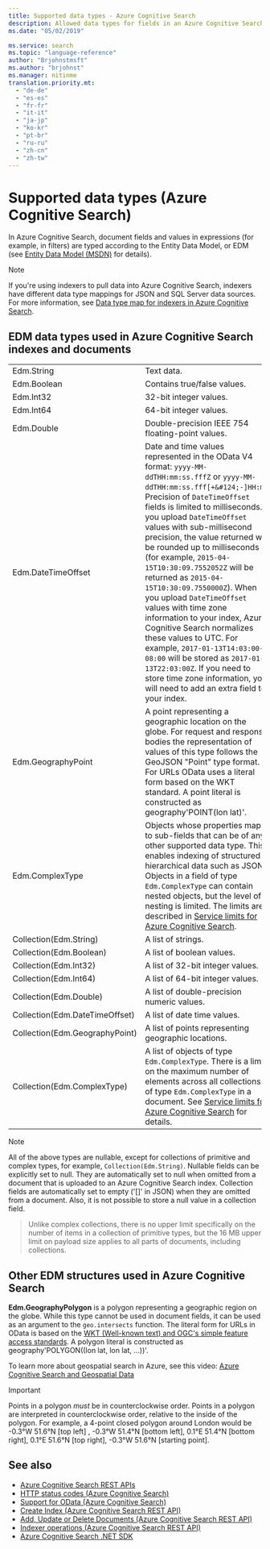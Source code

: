 ```yaml
---
title: Supported data types - Azure Cognitive Search
description: Allowed data types for fields in an Azure Cognitive Search index. 
ms.date: "05/02/2019"

ms.service: search
ms.topic: "language-reference"
author: "Brjohnstmsft"
ms.author: "brjohnst"
ms.manager: nitinme
translation.priority.mt:
  - "de-de"
  - "es-es"
  - "fr-fr"
  - "it-it"
  - "ja-jp"
  - "ko-kr"
  - "pt-br"
  - "ru-ru"
  - "zh-cn"
  - "zh-tw"
---
```

# Supported data types (Azure Cognitive Search)

In Azure Cognitive Search, document fields and values in expressions (for example, in filters) are typed according to the Entity Data Model, or EDM (see [Entity Data Model (MSDN)](https://docs.microsoft.com/dotnet/framework/data/adonet/entity-data-model) for details).

> [!NOTE]  
>  If you're using indexers to pull data into Azure Cognitive Search, indexers have different data type mappings for JSON and SQL Server data sources. For more information, see [Data type map for indexers in Azure Cognitive Search](data-type-map-for-indexers-in-azure-search.md).  

## EDM data types used in Azure Cognitive Search indexes and documents  

|||  
|-|-|  
|Edm.String|Text data.|  
|Edm.Boolean|Contains true/false values.|  
|Edm.Int32|32-bit integer values.|  
|Edm.Int64|64-bit integer values.|  
|Edm.Double|Double-precision IEEE 754 floating-point values.|  
|Edm.DateTimeOffset|Date and time values represented in the OData V4 format: `yyyy-MM-ddTHH:mm:ss.fffZ` or `yyyy-MM-ddTHH:mm:ss.fff[+&#124;-]HH:mm`. Precision of `DateTimeOffset` fields is limited to milliseconds. If you upload `DateTimeOffset` values with sub-millisecond precision, the value returned will be rounded up to milliseconds (for example, `2015-04-15T10:30:09.7552052Z` will be returned as `2015-04-15T10:30:09.7550000Z`). When you upload `DateTimeOffset` values with time zone information to your index, Azure Cognitive Search normalizes these values to UTC. For example, `2017-01-13T14:03:00-08:00` will be stored as `2017-01-13T22:03:00Z`. If you need to store time zone information, you will need to add an extra field to your index.|  
|Edm.GeographyPoint|A point representing a geographic location on the globe. For request and response bodies the representation of values of this type follows the GeoJSON "Point" type format. For URLs OData uses a literal form based on the WKT standard. A point literal is constructed as geography'POINT(lon lat)'.|  
|Edm.ComplexType|Objects whose properties map to sub-fields that can be of any other supported data type. This enables indexing of structured hierarchical data such as JSON. Objects in a field of type `Edm.ComplexType` can contain nested objects, but the level of nesting is limited. The limits are described in [Service limits for Azure Cognitive Search](https://azure.microsoft.com/documentation/articles/search-limits-quotas-capacity/).|
|Collection(Edm.String)|A list of strings.|  
|Collection(Edm.Boolean)|A list of boolean values.|
|Collection(Edm.Int32)|A list of 32-bit integer values.|
|Collection(Edm.Int64)|A list of 64-bit integer values.|
|Collection(Edm.Double)|A list of double-precision numeric values.|
|Collection(Edm.DateTimeOffset)|A list of date time values.|
|Collection(Edm.GeographyPoint)|A list of points representing geographic locations.|
|Collection(Edm.ComplexType)|A list of objects of type `Edm.ComplexType`. There is a limit on the maximum number of elements across all collections of type `Edm.ComplexType` in a document. See [Service limits for Azure Cognitive Search](https://azure.microsoft.com/documentation/articles/search-limits-quotas-capacity/) for details.|

> [!NOTE]  
>  All of the above types are nullable, except for collections of primitive and complex types, for example, `Collection(Edm.String)`. Nullable fields can be explicitly set to null. They are automatically set to null when omitted from a document that is uploaded to an Azure Cognitive Search index. Collection fields are automatically set to empty ('[]' in JSON) when they are omitted from a document. Also, it is not possible to store a null value in a collection field.

> Unlike complex collections, there is no upper limit specifically on the number of items in a collection of primitive types, but the 16 MB upper limit on payload size applies to all parts of documents, including collections.

<a name="Anchor_1"></a>
## Other EDM structures used in Azure Cognitive Search  

 **Edm.GeographyPolygon** is a polygon representing a geographic region on the globe. While this type cannot be used in document fields, it can be used as an argument to the `geo.intersects` function. The literal form for URLs in OData is based on the [WKT (Well-known text) and OGC's simple feature access standards](https://www.opengeospatial.org/standards/sfa). A polygon literal is constructed as geography'POLYGON((lon lat, lon lat, ...))'.

To learn more about geospatial search in Azure, see this video: [Azure Cognitive Search and Geospatial Data](https://azure.microsoft.com/documentation/videos/azure-search-and-geospatial-data/)

> [!IMPORTANT]  
>  Points in a polygon *must* be in counterclockwise order. Points in a polygon are interpreted in counterclockwise order, relative to the inside of the polygon. For example, a 4-point closed polygon around London would be -0.3°W 51.6°N [top left] , -0.3°W 51.4°N [bottom left], 0.1°E 51.4°N [bottom right], 0.1°E 51.6°N [top right], -0.3°W 51.6°N [starting point].

## See also  

+ [Azure Cognitive Search REST APIs](index.md)   
+ [HTTP status codes &#40;Azure Cognitive Search&#41;](http-status-codes.md)   
+ [Support for OData &#40;Azure Cognitive Search&#41;](support-for-odata.md)   
+ [Create Index &#40;Azure Cognitive Search REST API&#41;](create-index.md)   
+ [Add, Update or Delete Documents &#40;Azure Cognitive Search REST API&#41;](addupdate-or-delete-documents.md)   
+ [Indexer operations &#40;Azure Cognitive Search REST API&#41;](indexer-operations.md)   
+ [Azure Cognitive Search .NET SDK](https://docs.microsoft.com/dotnet/api/overview/azure/search?view=azure-dotnet)  
